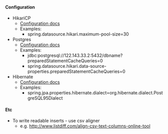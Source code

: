 #### Configuration
* HikariCP
    * [Configuration docs](https://github.com/brettwooldridge/HikariCP#gear-configuration-knobs-baby)
    * Examples:
        * spring.datasource.hikari.maximum-pool-size=30
* Postgres
    * [Configuration docs](https://jdbc.postgresql.org/documentation/head/connect.html)
    * Examples:
        * jdbc:postgresql://122.143.33.2:5432/dbname?preparedStatementCacheQueries=0
        * spring.datasource.hikari.data-source-properties.preparedStatementCacheQueries=0
* Hibernate
    * [Configuration docs](https://docs.jboss.org/hibernate/orm/3.3/reference/en/html/session-configuration.html)
    * Examples:
        * spring.jpa.properties.hibernate.dialect=org.hibernate.dialect.PostgreSQL95Dialect
#### Etc
* To write readable inserts - use csv aligner
    * e.g. http://www.listdiff.com/align-csv-text-columns-online-tool
